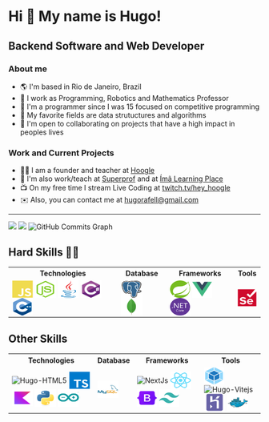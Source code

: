 # Hi 👋 My name is Hugo!

## Backend Software and Web Developer
 
 <!-- I'm 21 years old and I code since I was 15. I started in competitive programming and  -->
 
 ### About me
 
 * 🌎 I'm based in Rio de Janeiro, Brazil
 * 🚀 I work as Programming, Robotics and Mathematics Professor
 * 🌱 I'm a programmer since I was 15 focused on competitive programming
 * 🧠 My favorite fields are data strutuctures and algorithms
 * 🤝 I'm open to collaborating on projects that have a high impact in peoples lives
 
 ### Work and Current Projects
 
 * 🧑‍💻 I am a founder and teacher at [Hoogle](https://www.linkedin.com/company/hoogle) 
 * 💼 I'm also work/teach at [Superprof](https://www.linkedin.com/company/superprof) and at [Ímã Learning Place](https://github.com/imalearningplace-education)
 * 📺 On my free time I stream Live Coding at [twitch.tv/hey_hoogle](https://www.twitch.tv/hey_hoogle)
 * ✉️ Also, you can contact me at [hugorafell@gmail.com](mailto:hugorafell@gmail.com)
 
<!-- ### My Articles and where to find me -->

 
 <hr>
 
 <div style="align = center" >
  <img height="150em" src="https://github-readme-stats.vercel.app/api?username=hgrafa&show_icons=true&theme=tokyonight&include_all_commits=true&count_private=true&hide=stars&hide_border=true"/>
  <!-- <img height="140em" src="https://github-readme-stats.vercel.app/api/top-langs/?username=hgrafa&layout=compact&langs_count=7&theme=tokyonight&exclude_repo=beecrowd-solutions&hide_border=true&hide=makefile"/> -->
  <img height="150em" src="http://github-readme-streak-stats.herokuapp.com?user=hgrafa&theme=tokyonight&hide_border=true&fire=FF00E9" />
  <img height="287em" src="https://activity-graph.herokuapp.com/graph?username=hgrafa&theme=github&hide_border=true&bg_color=1A1B27&color=628FDA&line=2BAEAE&point=FE00E8&custom_title=Hugo%20Rafael's%20Commits%20Graph" alt="GitHub Commits Graph" /> 
</div>

## Hard Skills 🧑‍💻

<div style="display: inline_block; align = center">
  <table>
    <tr>
      <th> Technologies</th>
      <th> Database </th>
      <th> Frameworks </th>
      <th> Tools </th>
    </tr>
    <tr>
      <td>
        <img align="center" alt="Hugo-JS" height="35" width="42" src="https://raw.githubusercontent.com/devicons/devicon/master/icons/javascript/javascript-plain.svg">
         <img align="center" alt="Hugo-NodeJs" height="35" width="42" src="https://raw.githubusercontent.com/devicons/devicon/master/icons/nodejs/nodejs-original.svg">
        <img align="center" alt="Hugo-Java" height="35" width="42" src="https://raw.githubusercontent.com/devicons/devicon/master/icons/java/java-original.svg">
        <img align="center" alt="Hugo-C#" height="35" width="42" src="https://raw.githubusercontent.com/devicons/devicon/master/icons/csharp/csharp-original.svg">   
        <img align="center" alt="Hugo-Cplusplus" height="35" width="42" src="https://raw.githubusercontent.com/devicons/devicon/master/icons/cplusplus/cplusplus-original.svg"> 
      </td>
      <td> 
        <img align="center" alt="Hugo-PostreSQL" height="35" width="42"  src="https://raw.githubusercontent.com/devicons/devicon/master/icons/postgresql/postgresql-original.svg">
        <img align="center" alt="Hugo-MongoDB" height="35" width="42" src="https://raw.githubusercontent.com/devicons/devicon/master/icons/mongodb/mongodb-original.svg">
      </td>
      <td>
          <img align="center" alt="Hugo-Springboot" height="35" width="40" src="https://raw.githubusercontent.com/devicons/devicon/master/icons/spring/spring-original.svg">
        <img align="center" alt="Hugo-Vuejs" height="35" width="40" src="https://raw.githubusercontent.com/devicons/devicon/master/icons/vuejs/vuejs-original.svg">
            <img align="center" alt="Hugo-dotnetcore" height="35" width="40" src="https://raw.githubusercontent.com/devicons/devicon/master/icons/dotnetcore/dotnetcore-original.svg">
      </td>
      <td>
          <img align="center" alt="Hugo-Selenium" height="35" width="40" src="https://raw.githubusercontent.com/devicons/devicon/master/icons/selenium/selenium-original.svg">
      </td>
    </tr>
 </table> 
 
  
</div>
 
 ## Other Skills
 
  <table>
    <tr>
      <th> Technologies </th>
      <th> Database </th>
      <th> Frameworks </th>
      <th> Tools </th>
    </tr>
    <tr>
      <td>
        <img align="center" alt="Hugo-HTML5" width="35" height="35" src="https://raw.githubusercontent.com/danielcranney/readme-generator/main/public/icons/skills/html5-colored.svg"/>
        <img align="center" alt="Hugo-Typescript" height="35" width="42" src="https://raw.githubusercontent.com/devicons/devicon/master/icons/typescript/typescript-plain.svg">
       <img align="center" alt="Hugo-Kotlin" height="33" width="42" src="https://raw.githubusercontent.com/devicons/devicon/master/icons/kotlin/kotlin-original.svg">
       <img align="center" alt="Hugo-Python" height="35" width="42" src="https://raw.githubusercontent.com/devicons/devicon/master/icons/python/python-original.svg">
       <img align="center" alt="Hugo-Arduino" height="35" width="42" src="https://raw.githubusercontent.com/devicons/devicon/master/icons/arduino/arduino-original.svg">
      </td>
      <td>
        <img align="center" alt="Hugo-MySQL" height="35" width="42" src="https://raw.githubusercontent.com/devicons/devicon/master/icons/mysql/mysql-original-wordmark.svg">
      </td>
      <td>
        <img align="center" width="32" height="32" alt="NextJs" src="https://raw.githubusercontent.com/danielcranney/readme-generator/main/public/icons/skills/nextjs-colored-dark.svg"/>
        <img align="center" alt="Hugo-React" height="35" width="42" src="https://raw.githubusercontent.com/devicons/devicon/master/icons/react/react-original.svg">
        <img align="center" alt="Hugo-Bootstrap" height="35" width="40" src="https://raw.githubusercontent.com/devicons/devicon/master/icons/bootstrap/bootstrap-original.svg">
       <img align="center" alt="Hugo-Tailwind" height="35" width="40"  src="https://raw.githubusercontent.com/devicons/devicon/master/icons/tailwindcss/tailwindcss-plain.svg">
      </td>
      <td>
        <img align="center" alt="Hugo-Webpack" height="35" width="40" src="https://raw.githubusercontent.com/devicons/devicon/master/icons/webpack/webpack-original.svg">
        <img align="center" alt="Hugo-Vitejs" height="35" width="40" src="https://camo.githubusercontent.com/61e102d7c605ff91efedb9d7e47c1c4a07cef59d3e1da202fd74f4772122ca4e/68747470733a2f2f766974656a732e6465762f6c6f676f2e737667">
        <img align="center" alt="Hugo-Heroku" height="35" width="42" src="https://raw.githubusercontent.com/devicons/devicon/master/icons/heroku/heroku-plain.svg">
        <img align="center" alt="Hugo-Docker" height="35" width="42" src="https://raw.githubusercontent.com/devicons/devicon/master/icons/docker/docker-original.svg">
      </td>
    </tr>
  </table>
